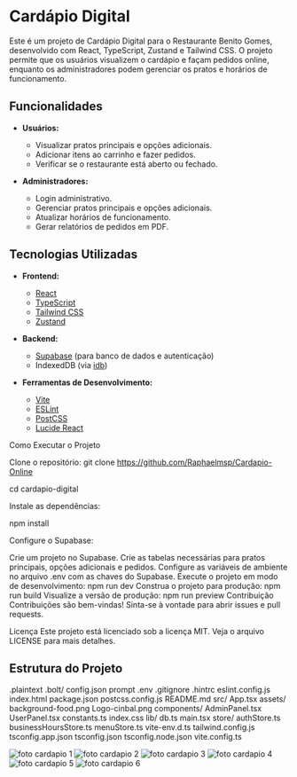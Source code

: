# Cardápio Digital

Este é um projeto de Cardápio Digital para o Restaurante Benito Gomes, desenvolvido com React, TypeScript, Zustand e Tailwind CSS. O projeto permite que os usuários visualizem o cardápio e façam pedidos online, enquanto os administradores podem gerenciar os pratos e horários de funcionamento.

## Funcionalidades

- **Usuários:**
  - Visualizar pratos principais e opções adicionais.
  - Adicionar itens ao carrinho e fazer pedidos.
  - Verificar se o restaurante está aberto ou fechado.

- **Administradores:**
  - Login administrativo.
  - Gerenciar pratos principais e opções adicionais.
  - Atualizar horários de funcionamento.
  - Gerar relatórios de pedidos em PDF.

## Tecnologias Utilizadas

- **Frontend:**
  - [React](https://reactjs.org/)
  - [TypeScript](https://www.typescriptlang.org/)
  - [Tailwind CSS](https://tailwindcss.com/)
  - [Zustand](https://zustand-demo.pmnd.rs/)

- **Backend:**
  - [Supabase](https://supabase.com/) (para banco de dados e autenticação)
  - IndexedDB (via [idb](https://github.com/jakearchibald/idb))

- **Ferramentas de Desenvolvimento:**
  - [Vite](https://vitejs.dev/)
  - [ESLint](https://eslint.org/)
  - [PostCSS](https://postcss.org/)
  - [Lucide React](https://lucide.dev/)
 
Como Executar o Projeto

Clone o repositório:
git clone 
https://github.com/Raphaelmsp/Cardapio-Online

cd cardapio-digital

Instale as dependências:

npm install

Configure o Supabase:

Crie um projeto no Supabase.
Crie as tabelas necessárias para pratos principais, opções adicionais e pedidos.
Configure as variáveis de ambiente no arquivo .env com as chaves do Supabase.
Execute o projeto em modo de desenvolvimento:
npm run dev
Construa o projeto para produção:
npm run build
Visualize a versão de produção:
npm run preview
Contribuição
Contribuições são bem-vindas! Sinta-se à vontade para abrir issues e pull requests.

Licença
Este projeto está licenciado sob a licença MIT. Veja o arquivo LICENSE para mais detalhes.

## Estrutura do Projeto

.plaintext
.bolt/
  config.json
  prompt
.env
.gitignore
.hintrc
eslint.config.js
index.html
package.json
postcss.config.js
README.md
src/
  App.tsx
  assets/
    background-food.png
    Logo-cinbal.png
  components/
    AdminPanel.tsx
    UserPanel.tsx
  constants.ts
  index.css
  lib/
    db.ts
  main.tsx
  store/
    authStore.ts
    businessHoursStore.ts
    menuStore.ts
  vite-env.d.ts
tailwind.config.js
tsconfig.app.json
tsconfig.json
tsconfig.node.json
vite.config.ts

![foto cardapio 1](https://github.com/user-attachments/assets/243b8019-162c-42c4-bb16-443edc815bc0)
![foto cardapio 2](https://github.com/user-attachments/assets/0730bc4e-3178-47cf-8559-d0ee72af8d78)
![foto cardapio 3](https://github.com/user-attachments/assets/57997f1a-42ee-4eff-a9e0-81029eeb4571)
![foto cardapio 4](https://github.com/user-attachments/assets/a4f2270f-6720-4403-b4ec-be7b10ec9240)
![foto cardapio 5](https://github.com/user-attachments/assets/9848ebc5-0c6c-4595-89fd-75da036597be)
![foto cardapio 6](https://github.com/user-attachments/assets/db5b9fc7-170d-4c51-89fd-23be9f06c266)
